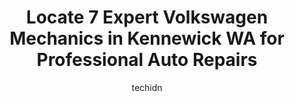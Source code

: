---
layout: ampstory
image: https://images.unsplash.com/photo-1592032857148-5658283bb67b?ixlib=rb-4.0.3&ixid=MnwxMjA3fDB8MHxwaG90by1wYWdlfHx8fGVufDB8fHx8&auto=format&fit=crop&w=640&h=853&q=80
author: techidn
featured: false
description: Experience the excellence of automotive service by visiting the 7 best Volkswagen Mechanic in Kennewick WA, USA. With their expertise, attention to detail, and commitment to customer satisfa
title: Locate 7 Expert Volkswagen Mechanics in Kennewick WA for Professional Auto Repairs
cover:
   title: Locate 7 Expert Volkswagen Mechanics in Kennewick WA for Professional Auto Repairs
   subtitle: Rickpate
   background: https://images.unsplash.com/photo-1592032857148-5658283bb67b?ixlib=rb-4.0.3&ixid=MnwxMjA3fDB8MHxwaG90by1wYWdlfHx8fGVufDB8fHx8&auto=format&fit=crop&w=640&h=853&q=80

pages: 
 - layout: thirds
   top: <h1>#1 Hi-Land Garage</h1>
   bottom: "<p>Charlie and Kurt are probably some of the best mechanics Ive ever met. I havent had need of their service since upgrading my vehicle a few years ago, but when I called </p>"
   background: https://www.knot35.com/toplist/wp-content/uploads/2023/06/best-volkswagen-mechanic-1-in-kennewick-wa-1685833578.png
   backgroundblur: true
 - layout: thirds
   top: <h1>#2 Overturf Volkswagen Kia</h1>
   bottom: "<p>1016 W Columbia Dr, Kennewick, WA 99336, United States</p>"
   background: https://www.knot35.com/toplist/wp-content/uploads/2023/06/best-volkswagen-mechanic-2-in-kennewick-wa-1685833579.jpeg
   cta:
      link: https://www.knot35.com/toplist/locate-7-expert-volkswagen-mechanics-in-kennewick-wa-for-professional-auto-repairs/
      text: Locate 7 Expert Volkswagen Mechanics in Kennewick WA for Professional Auto Repairs
 - layout: thirds
   top: <h1>#3 Jiffy Lube</h1>
   bottom: "<p>2802 W 10th Ave, Kennewick, WA 99336, United States</p>"
   background: https://www.knot35.com/toplist/wp-content/uploads/2023/06/best-volkswagen-mechanic-3-in-kennewick-wa-1685833579.jpeg
   cta:
      link: https://www.knot35.com/toplist/locate-7-expert-volkswagen-mechanics-in-kennewick-wa-for-professional-auto-repairs/
      text: Locate 7 Expert Volkswagen Mechanics in Kennewick WA for Professional Auto Repairs
 - layout: thirds
   top: <h1>#4 Tri Cities Automotive Repair</h1>
   bottom: "<p>106002 Wiser Pkwy, Kennewick, WA 99338, United States</p>"
   background: https://images.unsplash.com/photo-1527067829737-402993088e6b?ixlib=rb-4.0.3&ixid=MnwxMjA3fDB8MHxwaG90by1wYWdlfHx8fGVufDB8fHx8&auto=format&fit=crop&w=640&h=853&q=80
   cta:
      link: https://www.knot35.com/toplist/locate-7-expert-volkswagen-mechanics-in-kennewick-wa-for-professional-auto-repairs/
      text: Locate 7 Expert Volkswagen Mechanics in Kennewick WA for Professional Auto Repairs
 - layout: thirds
   top: <h1>#5 Master Tech Automotive</h1>
   bottom: "<p>1315 Lee Blvd, Richland, WA 99352, United States</p>"
   background: https://images.unsplash.com/photo-1553949345-eb786bb3f7ba?ixlib=rb-4.0.3&ixid=MnwxMjA3fDB8MHxwaG90by1wYWdlfHx8fGVufDB8fHx8&auto=format&fit=crop&w=640&h=853&q=80
   cta:
      link: https://www.knot35.com/toplist/locate-7-expert-volkswagen-mechanics-in-kennewick-wa-for-professional-auto-repairs/
      text: Locate 7 Expert Volkswagen Mechanics in Kennewick WA for Professional Auto Repairs
 - layout: thirds
   top: <h1>#6 360 Automotive & Repair</h1>
   bottom: "<p>6200 W Clearwater Ave, Kennewick, WA 99336, United States</p>"
   background: https://images.unsplash.com/photo-1489694553447-4c9339da310d?ixlib=rb-4.0.3&ixid=MnwxMjA3fDB8MHxwaG90by1wYWdlfHx8fGVufDB8fHx8&auto=format&fit=crop&w=640&h=853&q=80
   cta:
      link: https://www.knot35.com/toplist/locate-7-expert-volkswagen-mechanics-in-kennewick-wa-for-professional-auto-repairs/
      text: Locate 7 Expert Volkswagen Mechanics in Kennewick WA for Professional Auto Repairs
 - layout: thirds
   top: <h1>#7 AAMCO Transmissions & Total Car Care</h1>
   bottom: "<p>7101 W Deschutes Ave, Kennewick, WA 99336, United States</p>"
   background: https://images.unsplash.com/photo-1462556791646-c201b8241a94?ixlib=rb-4.0.3&ixid=MnwxMjA3fDB8MHxwaG90by1wYWdlfHx8fGVufDB8fHx8&auto=format&fit=crop&w=640&h=853&q=80
   cta:
      link: https://www.knot35.com/toplist/locate-7-expert-volkswagen-mechanics-in-kennewick-wa-for-professional-auto-repairs/
      text: Locate 7 Expert Volkswagen Mechanics in Kennewick WA for Professional Auto Repairs
 - layout: thirds
   middle: Continue reading...
   background: https://images.unsplash.com/photo-1615749413727-825b59a857b5?ixlib=rb-4.0.3&ixid=MnwxMjA3fDB8MHxwaG90by1wYWdlfHx8fGVufDB8fHx8&auto=format&fit=crop&w=640&h=853&q=80
   cta:
      link: https://www.knot35.com/toplist/locate-7-expert-volkswagen-mechanics-in-kennewick-wa-for-professional-auto-repairs/
      text: Locate 7 Expert Volkswagen Mechanics in Kennewick WA for Professional Auto Repairs
      
---